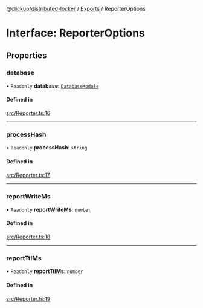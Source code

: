 [@clickup/distributed-locker](../README.md) / [Exports](../modules.md) / ReporterOptions

# Interface: ReporterOptions

## Properties

### database

• `Readonly` **database**: [`DatabaseModule`](DatabaseModule.md)

#### Defined in

[src/Reporter.ts:16](https://github.com/clickup/distributed-locker/blob/master/src/Reporter.ts#L16)

___

### processHash

• `Readonly` **processHash**: `string`

#### Defined in

[src/Reporter.ts:17](https://github.com/clickup/distributed-locker/blob/master/src/Reporter.ts#L17)

___

### reportWriteMs

• `Readonly` **reportWriteMs**: `number`

#### Defined in

[src/Reporter.ts:18](https://github.com/clickup/distributed-locker/blob/master/src/Reporter.ts#L18)

___

### reportTtlMs

• `Readonly` **reportTtlMs**: `number`

#### Defined in

[src/Reporter.ts:19](https://github.com/clickup/distributed-locker/blob/master/src/Reporter.ts#L19)
